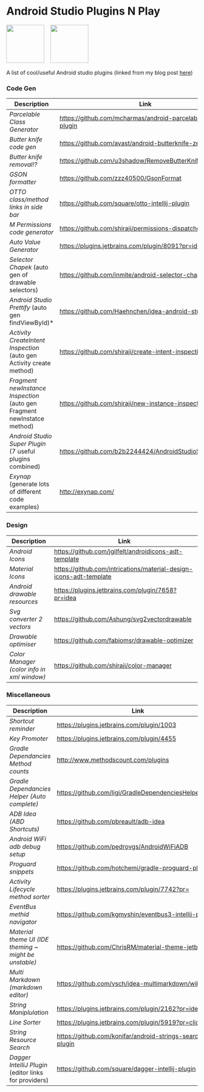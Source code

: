 # Android Studio Plugins N Play

<img src="images/android_studio_logo.jpeg" height="100">&nbsp;&nbsp;&nbsp;&nbsp;<img src="images/plugins.jpeg" height="100">

A list of cool/useful Android studio plugins (linked from my blog post <a href="http://barbuzz.co.uk/2016/07/11/plugin-play/">here</a>)

### Code Gen
| Description | Link |
| --- | --- |
| *Parcelable Class Generator* | https://github.com/mcharmas/android-parcelable-intellij-plugin | 
| *Butter knife code gen* | https://github.com/avast/android-butterknife-zelezny | 
| *Butter knife removal!?* | https://github.com/u3shadow/RemoveButterKnife |
| *GSON formatter* | https://github.com/zzz40500/GsonFormat | 
| *OTTO class/method links in side bar* | https://github.com/square/otto-intellij-plugin | 
| *M Permissions code generator* | https://github.com/shiraji/permissions-dispatcher-plugin | 
| *Auto Value Generator* | https://plugins.jetbrains.com/plugin/8091?pr=idea | 
| *Selector Chapek* (auto gen of drawable selectors) | https://github.com/inmite/android-selector-chapek |
| *Android Studio Prettify* (auto gen findViewById)* | https://github.com/Haehnchen/idea-android-studio-plugin |
| *Activity CreateIntent Inspection* (auto gen Activity create method) | https://github.com/shiraji/create-intent-inspection |
| *Fragment newInstance Inspection* (auto gen Fragment newInstatce method) | https://github.com/shiraji/new-instance-inspection |
| *Android Studio Super Plugin* (7 useful plugins combined) | https://github.com/b2b2244424/AndroidStudioSuperPlugin |
| *Exynap* (generate lots of different code examples) | http://exynap.com/ |

### Design
| Description | Link |
| --- | --- |
| *Android Icons* | https://github.com/jgilfelt/androidicons-adt-template | 
| *Material Icons* | https://github.com/intrications/material-design-icons-adt-template | 
| *Android drawable resources* | https://plugins.jetbrains.com/plugin/7658?pr=idea | 
| *Svg converter 2 vectors* | https://github.com/Ashung/svg2vectordrawable | 
| *Drawable optimiser* | https://github.com/fabiomsr/drawable-optimizer |
| *Color Manager (color info in xml window)* | https://github.com/shiraji/color-manager |

### Miscellaneous
| Description | Link |
| --- | --- |
| *Shortcut reminder* | https://plugins.jetbrains.com/plugin/1003 |  
| *Key Promoter* | https://plugins.jetbrains.com/plugin/4455 |  
| *Gradle Dependancies Method counts* | http://www.methodscount.com/plugins |
| *Gradle Dependancies Helper (Auto complete)* | https://github.com/ligi/GradleDependenciesHelperPlugin | 
| *ADB Idea (ABD Shortcuts)* | https://github.com/pbreault/adb-idea | 
| *Android WiFi adb debug setup* | https://github.com/pedrovgs/AndroidWiFiADB |
| *Proguard snippets* | https://github.com/hotchemi/gradle-proguard-plugin |  
| *Activity Lifecycle method sorter* | https://plugins.jetbrains.com/plugin/7742?pr= |
| *EventBus methid navigator* | https://github.com/kgmyshin/eventbus3-intellij-plugin |
| *Material theme UI (IDE theming ~ might be unstable)* | https://github.com/ChrisRM/material-theme-jetbrains |
| *Multi Markdown (markdown editor)* | https://github.com/vsch/idea-multimarkdown/wiki |
| *String Maniplulation* | https://plugins.jetbrains.com/plugin/2162?pr=idea |
| *Line Sorter* | https://plugins.jetbrains.com/plugin/5919?pr=clion |
| *String Resource Search* | https://github.com/konifar/android-strings-search-plugin |
| *Dagger IntelliJ Plugin* (editor links for providers) | https://github.com/square/dagger-intellij-plugin |